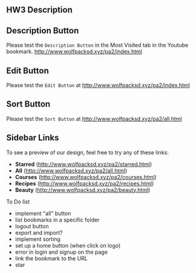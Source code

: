 ## HW3 Description

## Description Button
Please test the `Description Button` in the Most Visited tab in the Youtube bookmark.
http://www.wolfpacksd.xyz/pa2/index.html

## Edit Button
Please test the `Edit Button` at http://www.wolfpacksd.xyz/pa2/index.html

## Sort Button
Please test the `Sort Button` at http://www.wolfpacksd.xyz/pa2/all.html

## Sidebar Links
To see a preview of our design, feel free to try any of these links:
 * **Starred** (http://www.wolfpacksd.xyz/pa2/starred.html)
 * **All** (http://www.wolfpacksd.xyz/pa2/all.html)
 * **Courses** (http://www.wolfpacksd.xyz/pa2/courses.html)
 * **Recipes**  (http://www.wolfpacksd.xyz/pa2/recipes.html)
 * **Beauty**  (http://www.wolfpacksd.xyz/pa2/beauty.html)



 To Do list

 * implement "all" button
 * list bookmarks in a specific folder
 * logout button
 * export and import?
 * implement sorting
 * set up a home button (when click on logo)
 * error in login and signup on the page
 * link the bookmark to the URL
 * star
